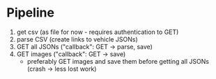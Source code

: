 # Pipeline

1. get csv (as file for now - requires authentication to GET)
1. parse CSV (create links to vehicle JSONs)
1. GET all JSONs ("callback": GET -> parse, save)
1. GET images ("callback": GET -> save)
   - preferably GET images and save them before getting all JSONs (crash -> less lost work)
